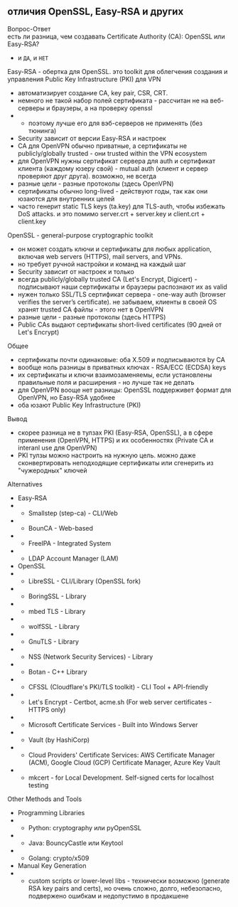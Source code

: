 ## отличия OpenSSL, Easy-RSA и других

Вопрос-Ответ<br>
есть ли разница, чем создавать Certificate Authority (CA): OpenSSL или Easy-RSA?<br>
* и `ДА`, и `НЕТ`

Easy-RSA - обертка для OpenSSL. это toolkit для облегчения создания и управления Public Key Infrastructure (PKI) для VPN<br>
* автоматизирует создание CA, key pair, CSR, CRT.
* немного не такой набор полей сертификата - рассчитан не на веб-серверы и браузеры, а на проверку openssl
* * поэтому лучше его для вэб-серверов не применять (без тюнинга)
* Security зависит от версии Easy-RSA и настроек
* CA для OpenVPN обычно приватные, а сертификаты не publicly/globally trusted - они trusted within the VPN ecosystem
* для OpenVPN нужны сертификат сервера для auth и сертификат клиента (каждому юзеру свой) - mutual auth (клиент и сервер проверяют друг друга). возможно, не всегда
* разные цели - разные протоколы (здесь OpenVPN)
* сертификаты обычно long-lived - действуют годы, так как они юзаются для внутренних целей
* часто генерит static TLS keys (ta.key) для TLS-auth, чтобы избежать DoS attacks. и это помимо server.crt + server.key и client.crt + client.key

OpenSSL - general-purpose cryptographic toolkit<br>
* он может создать ключи и сертификаты для любых application, включая web servers (HTTPS), mail servers, and VPNs. 
* но требует ручной настройки и команд на каждый шаг
* Security зависит от настроек и только
* всегда publicly/globally trusted CA (Let's Encrypt, Digicert) - подписывают наши сертификаты и браузеры распознают их as valid
* нужен только SSL/TLS сертификат сервера - one-way auth (browser verifies the server’s certificate). не забываем, клиенты в своей OS хранят trusted CA файлы - этого нет в OpenVPN
* разные цели - разные протоколы (здесь HTTPS)
* Public CAs выдают сертификаты short-lived certificates (90 дней от Let's Encrypt)

Общее<br>
* сертификаты почти одинаковые: оба X.509 и подписываются by CA
* вообще ноль разницы в приватных ключах - RSA/ECC (ECDSA) keys
* их сертификаты и ключи взаимозаменяемы, если установлены правильные поля и расширения - но лучше так не делать
* для OpenVPN вооще нет разницы: OpenSSL поддерживет формат для OpenVPN, но Easy-RSA удобнее
* оба юзают Public Key Infrastructure (PKI)

Вывод<br>
* скорее разница не в тулзах PKI (Easy-RSA, OpenSSL), а в сфере применения (OpenVPN, HTTPS) и их особенностях (Private CA и interanl use для OpenVPN)
* PKI тулзы можно настроить на нужную цель. можно даже сконвертировать неподходящие сертификаты или сгенерить из "чужеродных" ключей

Alternatives<br>
* Easy-RSA
* * Smallstep (step-ca) - CLI/Web
* * BounCA - Web-based
* * FreeIPA - Integrated System
* * LDAP Account Manager (LAM)
* OpenSSL
* * LibreSSL - CLI/Library (OpenSSL fork)
* * BoringSSL - Library
* * mbed TLS - Library
* * wolfSSL - Library
* * GnuTLS - Library
* * NSS (Network Security Services) - Library
* * Botan - C++ Library
* * CFSSL (Cloudflare's PKI/TLS toolkit) - CLI Tool + API-friendly
* * Let's Encrypt - Certbot, acme.sh (For web server certificates - HTTPS only)
* * Microsoft Certificate Services - Built into Windows Server
* * Vault (by HashiCorp)
* * Cloud Providers' Certificate Services: AWS Certificate Manager (ACM), Google Cloud (GCP) Certificate Manager, Azure Key Vault
* * mkcert - for Local Development. Self-signed certs for localhost testing


Other Methods and Tools<br>
* Programming Libraries
* * Python: cryptography или pyOpenSSL
* * Java: BouncyCastle или Keytool
* * Golang: crypto/x509
* Manual Key Generation
* * custom scripts or lower-level libs - технически возможно (generate RSA key pairs and certs), но очень сложно, долго, небезопасно, подвержено ошибкам и недопустимо в продакшене
